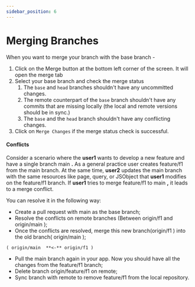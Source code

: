 ```yaml
---
sidebar_position: 6
---
```

# Merging Branches

When you want to merge your branch with the base branch -

1. Click on the Merge button at the bottom left corner of the screen. It will open the merge tab
2. Select your base branch and check the merge status
   1. The `base` and `head` branches shouldn't have any uncommitted changes.
   2. The remote counterpart of the `base` branch shouldn't have any commits that are missing locally (the local and remote versions should be in sync.)
   3. The `base` and the `head` branch shouldn't have any conflicting changes.
3. Click on `Merge Changes` if the merge status check is successful.

#### **Conflicts**

Consider a scenario where the **user1** wants to develop a new feature and have a single branch  main **.** As a general practice user creates  feature/f1  from the main branch. At the same time, **user2** updates the  main  branch with the same resources like page, query, or JSObject that **user1** modifies on the  feature/f1  branch. If **user1** tries to merge  feature/f1  to  main **,** it leads to a merge conflict.

You can resolve it in the following way:

* Create a pull request with main  as the base branch;
* Resolve the conflicts on remote branches (Between origin/f1  and  origin/main );
* Once the conflicts are resolved, merge this new branch(origin/f1 ) into the old branch( origin/main );

`
( origin/main  **<-** origin/f1 )
`

* Pull the main branch again in your app. Now you should have all the changes from the  feature/f1  branch;
* Delete branch  origin/feature/f1  on remote;
* Sync branch with remote to remove  feature/f1  from the local repository.
